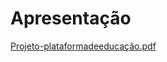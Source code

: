 # Apresentação

[Projeto-plataformadeeducação.pdf](https://github.com/ICEI-PUC-Minas-PMV-ADS/pmv-ads-2022-1-e3-proj-mov-t3-projeto-plataforma-aprendizado/files/8962892/Projeto-plataformadeeducacao.pdf)
